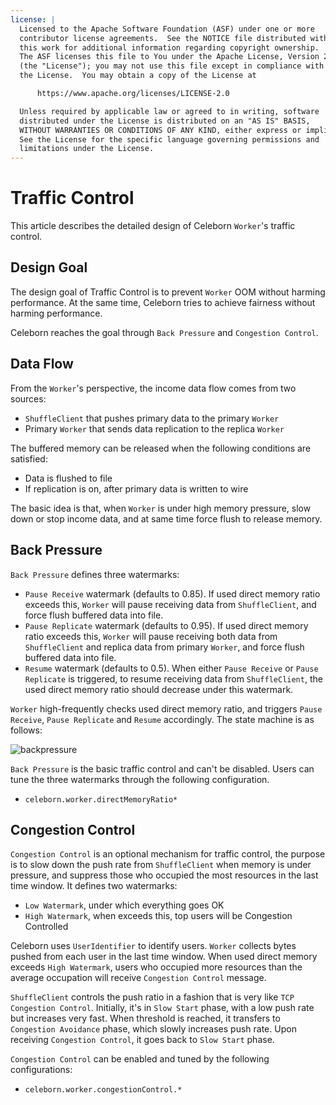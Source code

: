 ```yaml
---
license: |
  Licensed to the Apache Software Foundation (ASF) under one or more
  contributor license agreements.  See the NOTICE file distributed with
  this work for additional information regarding copyright ownership.
  The ASF licenses this file to You under the Apache License, Version 2.0
  (the "License"); you may not use this file except in compliance with
  the License.  You may obtain a copy of the License at

      https://www.apache.org/licenses/LICENSE-2.0

  Unless required by applicable law or agreed to in writing, software
  distributed under the License is distributed on an "AS IS" BASIS,
  WITHOUT WARRANTIES OR CONDITIONS OF ANY KIND, either express or implied.
  See the License for the specific language governing permissions and
  limitations under the License.
---
```


# Traffic Control
This article describes the detailed design of Celeborn `Worker`'s traffic control.

## Design Goal
The design goal of Traffic Control is to prevent `Worker` OOM without harming performance. At the
same time, Celeborn tries to achieve fairness without harming performance.

Celeborn reaches the goal through `Back Pressure` and `Congestion Control`.

## Data Flow
From the `Worker`'s perspective, the income data flow comes from two sources:

- `ShuffleClient` that pushes primary data to the primary `Worker`
- Primary `Worker` that sends data replication to the replica `Worker`

The buffered memory can be released when the following conditions are satisfied:

- Data is flushed to file
- If replication is on, after primary data is written to wire

The basic idea is that, when `Worker` is under high memory pressure, slow down or stop income data, and at same
time force flush to release memory.

## Back Pressure
`Back Pressure` defines three watermarks:

- `Pause Receive` watermark (defaults to 0.85). If used direct memory ratio exceeds this, `Worker` will pause
  receiving data from `ShuffleClient`, and force flush buffered data into file.
- `Pause Replicate` watermark (defaults to 0.95). If used direct memory ratio exceeds this, `Worker` will pause
  receiving both data from `ShuffleClient` and replica data from primary `Worker`, and force flush buffered
  data into file.
- `Resume` watermark (defaults to 0.5). When either `Pause Receive` or `Pause Replicate` is triggered, to resume
  receiving data from `ShuffleClient`, the used direct memory ratio should decrease under this watermark.

`Worker` high-frequently checks used direct memory ratio, and triggers `Pause Receive`, `Pause Replicate` and `Resume`
accordingly. The state machine is as follows:

![backpressure](../../assets/img/backpressure.svg)

`Back Pressure` is the basic traffic control and can't be disabled. Users can tune the three watermarks through the
following configuration.

- `celeborn.worker.directMemoryRatio*`

## Congestion Control
`Congestion Control` is an optional mechanism for traffic control, the purpose is to slow down the push rate
from `ShuffleClient` when memory is under pressure, and suppress those who occupied the most resources in the
last time window. It defines two watermarks:

- `Low Watermark`, under which everything goes OK
- `High Watermark`, when exceeds this, top users will be Congestion Controlled

Celeborn uses `UserIdentifier` to identify users. `Worker` collects bytes pushed from each user in the last time
window. When used direct memory exceeds `High Watermark`, users who occupied more resources than the average
occupation will receive `Congestion Control` message.

`ShuffleClient` controls the push ratio in a fashion that is very like `TCP Congestion Control`. Initially, it's in
`Slow Start` phase, with a low push rate but increases very fast. When threshold is reached, it transfers to
`Congestion Avoidance` phase, which slowly increases push rate. Upon receiving `Congestion Control`, it goes back
to `Slow Start` phase.

`Congestion Control` can be enabled and tuned by the following configurations:

- `celeborn.worker.congestionControl.*`
